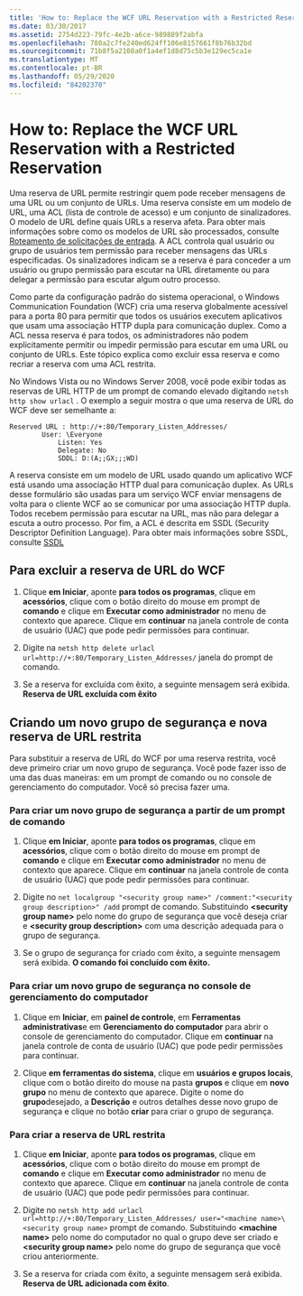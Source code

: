 ```yaml
---
title: 'How to: Replace the WCF URL Reservation with a Restricted Reservation'
ms.date: 03/30/2017
ms.assetid: 2754d223-79fc-4e2b-a6ce-989889f2abfa
ms.openlocfilehash: 780a2c7fe240ed624ff106e8157661f8b76b32bd
ms.sourcegitcommit: 71b8f5a2108a0f1a4ef1d8d75c5b3e129ec5ca1e
ms.translationtype: MT
ms.contentlocale: pt-BR
ms.lasthandoff: 05/29/2020
ms.locfileid: "84202370"
---
```

# <a name="how-to-replace-the-wcf-url-reservation-with-a-restricted-reservation"></a>How to: Replace the WCF URL Reservation with a Restricted Reservation

Uma reserva de URL permite restringir quem pode receber mensagens de uma URL ou um conjunto de URLs. Uma reserva consiste em um modelo de URL, uma ACL (lista de controle de acesso) e um conjunto de sinalizadores. O modelo de URL define quais URLs a reserva afeta. Para obter mais informações sobre como os modelos de URL são processados, consulte [Roteamento de solicitações de entrada](/windows/win32/http/routing-incoming-requests). A ACL controla qual usuário ou grupo de usuários tem permissão para receber mensagens das URLs especificadas. Os sinalizadores indicam se a reserva é para conceder a um usuário ou grupo permissão para escutar na URL diretamente ou para delegar a permissão para escutar algum outro processo.  
  
 Como parte da configuração padrão do sistema operacional, o Windows Communication Foundation (WCF) cria uma reserva globalmente acessível para a porta 80 para permitir que todos os usuários executem aplicativos que usam uma associação HTTP dupla para comunicação duplex. Como a ACL nessa reserva é para todos, os administradores não podem explicitamente permitir ou impedir permissão para escutar em uma URL ou conjunto de URLs. Este tópico explica como excluir essa reserva e como recriar a reserva com uma ACL restrita.  
  
No Windows Vista ou no Windows Server 2008, você pode exibir todas as reservas de URL HTTP de um prompt de comando elevado digitando `netsh http show urlacl` . O exemplo a seguir mostra o que uma reserva de URL do WCF deve ser semelhante a:

```
Reserved URL : http://+:80/Temporary_Listen_Addresses/  
        User: \Everyone  
            Listen: Yes  
            Delegate: No  
            SDDL: D:(A;;GX;;;WD)  
```

 A reserva consiste em um modelo de URL usado quando um aplicativo WCF está usando uma associação HTTP dual para comunicação duplex. As URLs desse formulário são usadas para um serviço WCF enviar mensagens de volta para o cliente WCF ao se comunicar por uma associação HTTP dupla. Todos recebem permissão para escutar na URL, mas não para delegar a escuta a outro processo. Por fim, a ACL é descrita em SSDL (Security Descriptor Definition Language). Para obter mais informações sobre SSDL, consulte [SSDL](/windows/win32/secauthz/security-descriptor-definition-language)  
  
## <a name="to-delete-the-wcf-url-reservation"></a>Para excluir a reserva de URL do WCF  
  
1. Clique **em Iniciar**, aponte **para todos os programas**, clique em **acessórios**, clique com o botão direito do mouse em prompt de **comando** e clique em **Executar como administrador** no menu de contexto que aparece. Clique em **continuar** na janela controle de conta de usuário (UAC) que pode pedir permissões para continuar.  
  
2. Digite na `netsh http delete urlacl url=http://+:80/Temporary_Listen_Addresses/` janela do prompt de comando.  
  
3. Se a reserva for excluída com êxito, a seguinte mensagem será exibida. **Reserva de URL excluída com êxito**  
  
## <a name="creating-a-new-security-group-and-new-restricted-url-reservation"></a>Criando um novo grupo de segurança e nova reserva de URL restrita  
 Para substituir a reserva de URL do WCF por uma reserva restrita, você deve primeiro criar um novo grupo de segurança. Você pode fazer isso de uma das duas maneiras: em um prompt de comando ou no console de gerenciamento do computador. Você só precisa fazer uma.  
  
### <a name="to-create-a-new-security-group-from-a-command-prompt"></a>Para criar um novo grupo de segurança a partir de um prompt de comando  
  
1. Clique **em Iniciar**, aponte **para todos os programas**, clique em **acessórios**, clique com o botão direito do mouse em prompt de **comando** e clique em **Executar como administrador** no menu de contexto que aparece. Clique em **continuar** na janela controle de conta de usuário (UAC) que pode pedir permissões para continuar.  
  
2. Digite no `net localgroup "<security group name>" /comment:"<security group description>" /add` prompt de comando. Substituindo **\<security group name>** pelo nome do grupo de segurança que você deseja criar e **\<security group description>** com uma descrição adequada para o grupo de segurança.  
  
3. Se o grupo de segurança for criado com êxito, a seguinte mensagem será exibida. **O comando foi concluído com êxito.**  
  
### <a name="to-create-a-new-security-group-from-the-computer-management-console"></a>Para criar um novo grupo de segurança no console de gerenciamento do computador  
  
1. Clique em **Iniciar**, em **painel de controle**, em **Ferramentas administrativas**e em **Gerenciamento do computador** para abrir o console de gerenciamento do computador. Clique em **continuar** na janela controle de conta de usuário (UAC) que pode pedir permissões para continuar.  
  
2. Clique **em ferramentas do sistema**, clique em **usuários e grupos locais**, clique com o botão direito do mouse na pasta **grupos** e clique em **novo grupo** no menu de contexto que aparece. Digite o nome do **grupo**desejado, a **Descrição** e outros detalhes desse novo grupo de segurança e clique no botão **criar** para criar o grupo de segurança.  
  
### <a name="to-create-the-restricted-url-reservation"></a>Para criar a reserva de URL restrita  
  
1. Clique **em Iniciar**, aponte **para todos os programas**, clique em **acessórios**, clique com o botão direito do mouse em prompt de **comando** e clique em **Executar como administrador** no menu de contexto que aparece. Clique em **continuar** na janela controle de conta de usuário (UAC) que pode pedir permissões para continuar.  
  
2. Digite no `netsh http add urlacl url=http://+:80/Temporary_Listen_Addresses/ user="<machine name>\<security group name>` prompt de comando. Substituindo **\<machine name>** pelo nome do computador no qual o grupo deve ser criado e **\<security group name>** pelo nome do grupo de segurança que você criou anteriormente.  
  
3. Se a reserva for criada com êxito, a seguinte mensagem será exibida. **Reserva de URL adicionada com êxito**.
